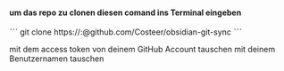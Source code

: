 #### um das repo zu clonen diesen comand ins Terminal eingeben

ˋˋˋ
git clone https://<Username>:<token>@github.com/Costeer/obsidian-git-sync
ˋˋˋ

<token> mit dem access token von deinem GitHub Account tauschen 
<username> mit deinem Benutzernamen tauschen
